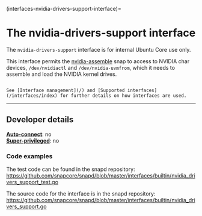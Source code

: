 (interfaces-nvidia-drivers-support-interface)=
# The nvidia-drivers-support interface

The `nvidia-drivers-support` interface is for internal Ubuntu Core use only.

This interface permits the [nvidia-assemble](https://snapcraft.io/nvidia-assemble) snap to access to NVIDIA char devices, `/dev/nvidiactl` and `/dev/nvidia-uvmfrom`, which it needs to assemble and load the NVIDIA kernel drives.

```{tip}

See [Interface management](/) and [Supported interfaces](/interfaces/index) for further details on how interfaces are used.
```

---

## Developer details

**[Auto-connect](/t/interface-management/6154#heading--auto-connections)**: no</br>
**[Super-privileged](/)**: no</br>

### Code examples

The test code can be found in the snapd repository: https://github.com/snapcore/snapd/blob/master/interfaces/builtin/nvidia_drivers_support_test.go

The source code for the interface is in the snapd repository: https://github.com/snapcore/snapd/blob/master/interfaces/builtin/nvidia_drivers_support.go

